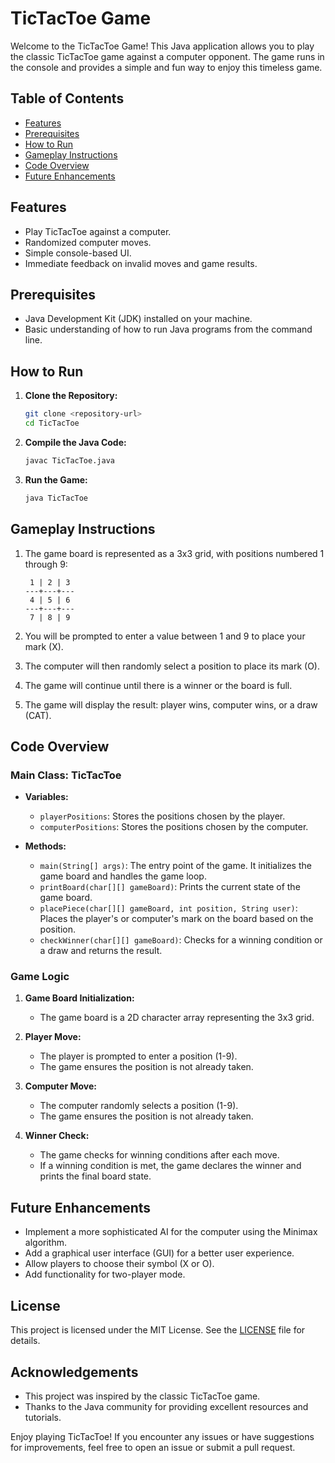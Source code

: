 # TicTacToe Game

Welcome to the TicTacToe Game! This Java application allows you to play the classic TicTacToe game against a computer opponent. The game runs in the console and provides a simple and fun way to enjoy this timeless game.

## Table of Contents
- [Features](#features)
- [Prerequisites](#prerequisites)
- [How to Run](#how-to-run)
- [Gameplay Instructions](#gameplay-instructions)
- [Code Overview](#code-overview)
- [Future Enhancements](#future-enhancements)

## Features
- Play TicTacToe against a computer.
- Randomized computer moves.
- Simple console-based UI.
- Immediate feedback on invalid moves and game results.

## Prerequisites
- Java Development Kit (JDK) installed on your machine.
- Basic understanding of how to run Java programs from the command line.

## How to Run
1. **Clone the Repository:**
    ```sh
    git clone <repository-url>
    cd TicTacToe
    ```

2. **Compile the Java Code:**
    ```sh
    javac TicTacToe.java
    ```

3. **Run the Game:**
    ```sh
    java TicTacToe
    ```

## Gameplay Instructions
1. The game board is represented as a 3x3 grid, with positions numbered 1 through 9:
    ```
     1 | 2 | 3
    ---+---+---
     4 | 5 | 6
    ---+---+---
     7 | 8 | 9
    ```

2. You will be prompted to enter a value between 1 and 9 to place your mark (X).

3. The computer will then randomly select a position to place its mark (O).

4. The game will continue until there is a winner or the board is full.

5. The game will display the result: player wins, computer wins, or a draw (CAT).

## Code Overview
### Main Class: TicTacToe
- **Variables:**
    - `playerPositions`: Stores the positions chosen by the player.
    - `computerPositions`: Stores the positions chosen by the computer.

- **Methods:**
    - `main(String[] args)`: The entry point of the game. It initializes the game board and handles the game loop.
    - `printBoard(char[][] gameBoard)`: Prints the current state of the game board.
    - `placePiece(char[][] gameBoard, int position, String user)`: Places the player's or computer's mark on the board based on the position.
    - `checkWinner(char[][] gameBoard)`: Checks for a winning condition or a draw and returns the result.

### Game Logic
1. **Game Board Initialization:**
    - The game board is a 2D character array representing the 3x3 grid.

2. **Player Move:**
    - The player is prompted to enter a position (1-9).
    - The game ensures the position is not already taken.

3. **Computer Move:**
    - The computer randomly selects a position (1-9).
    - The game ensures the position is not already taken.

4. **Winner Check:**
    - The game checks for winning conditions after each move.
    - If a winning condition is met, the game declares the winner and prints the final board state.

## Future Enhancements
- Implement a more sophisticated AI for the computer using the Minimax algorithm.
- Add a graphical user interface (GUI) for a better user experience.
- Allow players to choose their symbol (X or O).
- Add functionality for two-player mode.

## License
This project is licensed under the MIT License. See the [LICENSE](LICENSE) file for details.

## Acknowledgements
- This project was inspired by the classic TicTacToe game.
- Thanks to the Java community for providing excellent resources and tutorials.

Enjoy playing TicTacToe! If you encounter any issues or have suggestions for improvements, feel free to open an issue or submit a pull request.